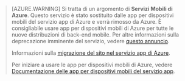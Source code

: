 >[AZURE.WARNING] Si tratta di un argomento di **Servizi Mobili di Azure**. Questo servizio è stato sostituito dalle app per dispositivi mobili del servizio app di Azure e verrà rimosso da Azure. È consigliabile usare app per dispositivi mobili di Azure per tutte le nuove distribuzioni di back-end mobile. Per altre informazioni sulla deprecazione imminente del servizio, vedere [questo annuncio](https://azure.microsoft.com/blog/transition-of-azure-mobile-services/).
> 
> Informazioni sulla [migrazione del sito nel servizio app di Azure](../articles/app-service-mobile/app-service-mobile-migrating-from-mobile-services.md).
>
> Per iniziare a usare le app per dispositivi mobili di Azure, vedere [Documentazione delle app per dispositivi mobili del servizio app](https://azure.microsoft.com/documentation/learning-paths/appservice-mobileapps/).
